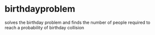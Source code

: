 # birthdayproblem
solves the birthday problem and finds the number of people required to reach a probability of birthday collision
